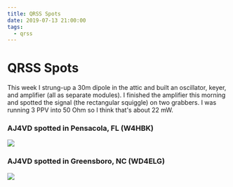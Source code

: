 ```yaml
---
title: QRSS Spots
date: 2019-07-13 21:00:00
tags:
  - qrss
---
```


# QRSS Spots

This week I strung-up a 30m dipole in the attic and built an oscillator, keyer, and amplifier (all as separate modules). I finished the amplifier this morning and spotted the signal (the rectangular squiggle) on two grabbers. I was running 3 PPV into 50 Ohm so I think that's about 22 mW.

### AJ4VD spotted in Pensacola, FL (W4HBK)

<div class="center border">

![](W4HBK-Pensacola-FL-USA.jpg)

</div>

### AJ4VD spotted in Greensboro, NC (WD4ELG)

<div class="center border">

![](WD4ELG-Greensboro-NC-USA.jpg)

</div>